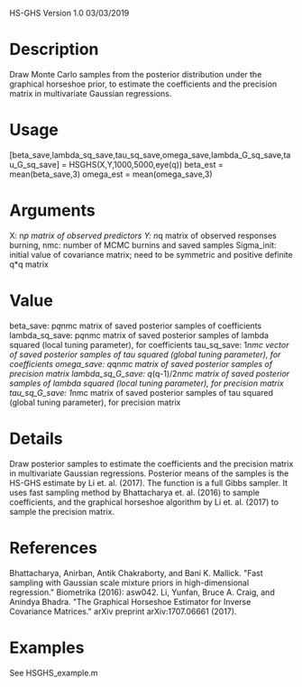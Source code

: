 HS-GHS Version 1.0 03/03/2019

# Description
Draw Monte Carlo samples from the posterior distribution under the graphical horseshoe prior, to estimate the coefficients and the precision matrix in multivariate Gaussian regressions.

# Usage
[beta_save,lambda_sq_save,tau_sq_save,omega_save,lambda_G_sq_save,tau_G_sq_save] = HSGHS(X,Y,1000,5000,eye(q))
beta_est = mean(beta_save,3)
omega_est = mean(omega_save,3)

# Arguments
X: n*p matrix of observed predictors
Y: n*q matrix of observed responses
burning, nmc: number of MCMC burnins and saved samples
Sigma_init: initial value of covariance matrix; need to be symmetric and positive definite q*q matrix

# Value
beta_save: p*q*nmc matrix of saved posterior samples of coefficients
lambda_sq_save: p*q*nmc matrix of saved posterior samples of lambda squared (local tuning parameter), for coefficients
tau_sq_save: 1*nmc vector of saved posterior samples of tau squared (global tuning parameter), for coefficients
omega_save: q*q*nmc matrix of saved posterior samples of precision matrix
lambda_sq_G_save: q*(q-1)/2*nmc matrix of saved posterior samples of lambda squared (local tuning parameter), for precision matrix
tau_sq_G_save: 1*nmc matrix of saved posterior samples of tau squared (global tuning parameter), for precision matrix

# Details
Draw posterior samples to estimate the coefficients and the precision matrix in multivariate Gaussian regressions. Posterior means of the samples is the HS-GHS estimate by Li et. al. (2017).
The function is a full Gibbs sampler. It uses fast sampling method by Bhattacharya et. al. (2016) to sample coefficients, and the graphical horseshoe algorithm by Li et. al. (2017) to sample the precision matrix.

# References
Bhattacharya, Anirban, Antik Chakraborty, and Bani K. Mallick. "Fast sampling with Gaussian scale mixture priors in high-dimensional regression." Biometrika (2016): asw042.
Li, Yunfan, Bruce A. Craig, and Anindya Bhadra. "The Graphical Horseshoe Estimator for Inverse Covariance Matrices." arXiv preprint arXiv:1707.06661 (2017).

# Examples
See HSGHS_example.m
